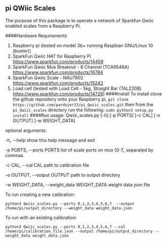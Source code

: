 ## pi QWiic Scales
The purpose of this package is to 
operate a network of Sparkfun Qwiic enabled scales from a Raspberry Pi.


####Hardware Requirements
1. Raspberry pi (tested on model 3b+ running Raspbian GNU/Linux 10 (buster))
2. SparkFun Qwiic HAT for Raspberry Pi https://www.sparkfun.com/products/14459
3. SparkFun Qwiic Mux Breakout - 8 Channel (TCA9548A) https://www.sparkfun.com/products/16784
4. SparkFun Qwiic Scale - NAU7802 https://www.sparkfun.com/products/15242
5. Load cell (tested with Load Cell - 5kg, Straight Bar (TAL220B) https://www.sparkfun.com/products/14729)
####Install
To install clone the github repository onto your Raspberry pi, 
`git clone https://github.com/pardojer23/pi_Qwiic_scales.git` 
then from the `pi_Qwiic_scales` directory run the following:
`sudo python3 setup.py install`
####Run
usage: Qwiic_scales.py [-h] [-p PORTS] [-c CAL] [-o OUTPUT] [-w WEIGHT_DATA]

optional arguments:

  -h, --help            show this help message and exit
 
  -p PORTS, --ports PORTS
                        list of scale ports on mux (0-7_ separated by commas.
                        
  -c CAL, --cal CAL     path to calibration file
  
  -o OUTPUT, --output OUTPUT
                        path to output directory
                        
  -w WEIGHT_DATA, --weight_data WEIGHT_DATA
                        weight data json file
                        
To run creating a new calibration:

`python3 Qwiic_scales.py --ports 0,1,2,3,4,5,6,7  --output /home/pi/output_directory --weight_data weight_data.json`

To run with an existing calibration:

`python3 Qwiic_scales.py --ports 0,1,2,3,4,5,6,7 --cal /home/pi/calibration_file.json --output /home/pi/output_directory --weight_data weight_data.json`
